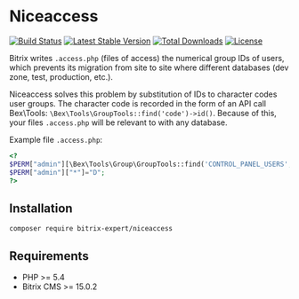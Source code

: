 # Niceaccess

[![Build Status](https://travis-ci.org/bitrix-expert/niceaccess.svg)](https://travis-ci.org/bitrix-expert/niceaccess)
[![Latest Stable Version](https://poser.pugx.org/bitrix-expert/niceaccess/v/stable)](https://packagist.org/packages/bitrix-expert/niceaccess) 
[![Total Downloads](https://poser.pugx.org/bitrix-expert/niceaccess/downloads)](https://packagist.org/packages/bitrix-expert/niceaccess) 
[![License](https://poser.pugx.org/bitrix-expert/niceaccess/license)](https://packagist.org/packages/bitrix-expert/niceaccess)

Bitrix writes `.access.php` (files of access) the numerical group IDs of users, which prevents its migration from site 
to site where different databases (dev zone, test, production, etc.).

Niceaccess solves this problem by substitution of IDs to character codes user groups. The character code is recorded 
in the form of an API call Bex\Tools: `\Bex\Tools\GroupTools::find('code')->id()`. Because of this, your files 
`.access.php` will be relevant to with any database.

Example file `.access.php`:

```php
<?
$PERM["admin"][\Bex\Tools\Group\GroupTools::find('CONTROL_PANEL_USERS', true)->id()]="R";
$PERM["admin"]["*"]="D";
?>
```

## Installation

```
composer require bitrix-expert/niceaccess
```

## Requirements

* PHP >= 5.4
* Bitrix CMS >= 15.0.2